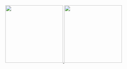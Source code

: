 
<div>
<a href="https://github.com/Filipe-Leite">
<img loading="lazy" height="180em" src="https://github-readme-stats.vercel.app/api/top-langs/?username=Filipe-Leite&layout=compact&langs_count=7&theme=dracula"/>
<img loading="lazy" height="180em" src="https://github-readme-stats.vercel.app/api?username=Filipe-Leite&show_icons=true&theme=dracula&include_all_commits=true&count_private=true"/>
</div>
